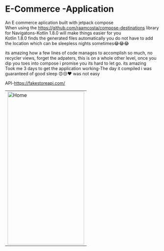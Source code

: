 # E-Commerce -Application


An E commerce aplication built with  jetpack compose<br>
When using the https://github.com/raamcosta/compose-destinations library for Navigatons-Kotlin 1.8.0 will make  things easier for you<br>
Kotlin 1.8.0 finds the generated files automatically you do not have to add the location which can be sleepless nights sometimes😂😂😂<br>

its amazing how a few lines of code manages to accomplish so much, no recycler views, forget  the adpaters, this is on a whole other level, once  you dip you toes into compose  i promise you its  hard to let go. its amazing<br>
Took me 3 days to get the application working-The day it compiled i was guaranteed of good sleep 😍😒❤ was not easy<br>

API-https://fakestoreapi.com/

 <table align="center">
  <tr>
    <td><img src="https://user-images.githubusercontent.com/78819932/233192223-db293059-a639-4082-86e3-467a53223c80.png" alt="Home" style="width:250px;height:500px;">
   
  </tr>
  
</table><br>





